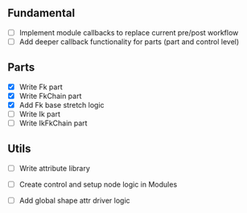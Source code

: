 
## Fundamental
- [ ] Implement module callbacks to replace current pre/post workflow
- [ ] Add deeper callback functionality for parts (part and control level)

## Parts
- [x] Write Fk part
- [x] Write FkChain part
- [x] Add Fk base stretch logic
- [ ] Write Ik part
- [ ] Write IkFkChain part

## Utils
- [ ] Write attribute library
- [ ] Create control and setup node logic in Modules
- [ ] Add global shape attr driver logic

